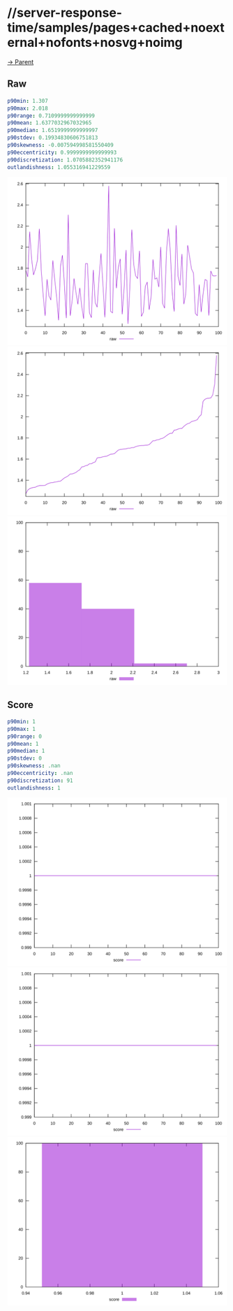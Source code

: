
# //server-response-time/samples/pages+cached+noexternal+nofonts+nosvg+noimg

[→ Parent](../..)


## Raw


```yaml
p90min: 1.307
p90max: 2.018
p90range: 0.7109999999999999
p90mean: 1.6377032967032965
p90median: 1.6519999999999997
p90stdev: 0.19934830606751813
p90skewness: -0.007594998581550409
p90eccentricity: 0.9999999999999993
p90discretization: 1.0705882352941176
outlandishness: 1.055316941229559

```

![PLOT: raw-values](./raw/values.svg)![PLOT: raw-sorted](./raw/sorted.svg)![PLOT: raw-histogram](./raw/histogram.svg)
## Score


```yaml
p90min: 1
p90max: 1
p90range: 0
p90mean: 1
p90median: 1
p90stdev: 0
p90skewness: .nan
p90eccentricity: .nan
p90discretization: 91
outlandishness: 1

```

![PLOT: score-values](./score/values.svg)![PLOT: score-sorted](./score/sorted.svg)![PLOT: score-histogram](./score/histogram.svg)